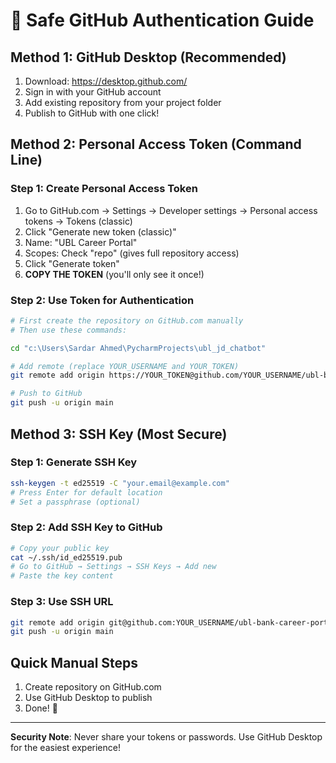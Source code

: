 # 🔐 Safe GitHub Authentication Guide

## Method 1: GitHub Desktop (Recommended)
1. Download: https://desktop.github.com/
2. Sign in with your GitHub account
3. Add existing repository from your project folder
4. Publish to GitHub with one click!

## Method 2: Personal Access Token (Command Line)

### Step 1: Create Personal Access Token
1. Go to GitHub.com → Settings → Developer settings → Personal access tokens → Tokens (classic)
2. Click "Generate new token (classic)"
3. Name: "UBL Career Portal"
4. Scopes: Check "repo" (gives full repository access)
5. Click "Generate token"
6. **COPY THE TOKEN** (you'll only see it once!)

### Step 2: Use Token for Authentication
```bash
# First create the repository on GitHub.com manually
# Then use these commands:

cd "c:\Users\Sardar Ahmed\PycharmProjects\ubl_jd_chatbot"

# Add remote (replace YOUR_USERNAME and YOUR_TOKEN)
git remote add origin https://YOUR_TOKEN@github.com/YOUR_USERNAME/ubl-bank-career-portal.git

# Push to GitHub
git push -u origin main
```

## Method 3: SSH Key (Most Secure)

### Step 1: Generate SSH Key
```bash
ssh-keygen -t ed25519 -C "your.email@example.com"
# Press Enter for default location
# Set a passphrase (optional)
```

### Step 2: Add SSH Key to GitHub
```bash
# Copy your public key
cat ~/.ssh/id_ed25519.pub
# Go to GitHub → Settings → SSH Keys → Add new
# Paste the key content
```

### Step 3: Use SSH URL
```bash
git remote add origin git@github.com:YOUR_USERNAME/ubl-bank-career-portal.git
git push -u origin main
```

## Quick Manual Steps
1. Create repository on GitHub.com
2. Use GitHub Desktop to publish
3. Done! 🎉

---
**Security Note**: Never share your tokens or passwords. Use GitHub Desktop for the easiest experience!
